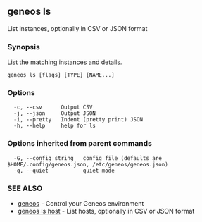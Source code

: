 ## geneos ls

List instances, optionally in CSV or JSON format

### Synopsis


List the matching instances and details.


```
geneos ls [flags] [TYPE] [NAME...]
```

### Options

```
  -c, --csv      Output CSV
  -j, --json     Output JSON
  -i, --pretty   Indent (pretty print) JSON
  -h, --help     help for ls
```

### Options inherited from parent commands

```
  -G, --config string   config file (defaults are $HOME/.config/geneos.json, /etc/geneos/geneos.json)
  -q, --quiet           quiet mode
```

### SEE ALSO

* [geneos](geneos.md)	 - Control your Geneos environment
* [geneos ls host](geneos_ls_host.md)	 - List hosts, optionally in CSV or JSON format

